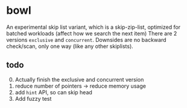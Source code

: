 # bowl

An experimental skip list variant, which is a skip-zip-list, optimized for batched workloads (affect how we search the next item)
There are 2 versions `exclusive` and `concurrent`.
Downsides are no backward check/scan, only one way (like any other skiplists).

## todo

0. Actually finish the exclusive and concurrent version
1. reduce number of pointers -> reduce memory usage
2. add `hint` API, so can skip head
3. Add fuzzy test

